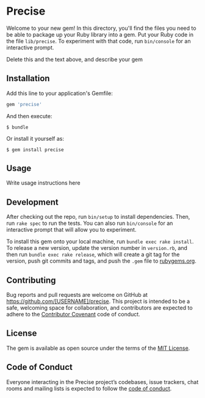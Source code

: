 # Precise

Welcome to your new gem! In this directory, you'll find the files you need to be able to package up your Ruby library into a gem. Put your Ruby code in the file `lib/precise`. To experiment with that code, run `bin/console` for an interactive prompt.

 Delete this and the text above, and describe your gem

## Installation

Add this line to your application's Gemfile:

```ruby
gem 'precise'
```

And then execute:

    $ bundle

Or install it yourself as:

    $ gem install precise

## Usage

 Write usage instructions here

## Development

After checking out the repo, run `bin/setup` to install dependencies. Then, run `rake spec` to run the tests. You can also run `bin/console` for an interactive prompt that will allow you to experiment.

To install this gem onto your local machine, run `bundle exec rake install`. To release a new version, update the version number in `version.rb`, and then run `bundle exec rake release`, which will create a git tag for the version, push git commits and tags, and push the `.gem` file to [rubygems.org](https://rubygems.org).

## Contributing

Bug reports and pull requests are welcome on GitHub at https://github.com/[USERNAME]/precise. This project is intended to be a safe, welcoming space for collaboration, and contributors are expected to adhere to the [Contributor Covenant](http://contributor-covenant.org) code of conduct.

## License

The gem is available as open source under the terms of the [MIT License](https://opensource.org/licenses/MIT).

## Code of Conduct

Everyone interacting in the Precise project’s codebases, issue trackers, chat rooms and mailing lists is expected to follow the [code of conduct](https://github.com/[USERNAME]/precise/blob/master/CODE_OF_CONDUCT.md).
